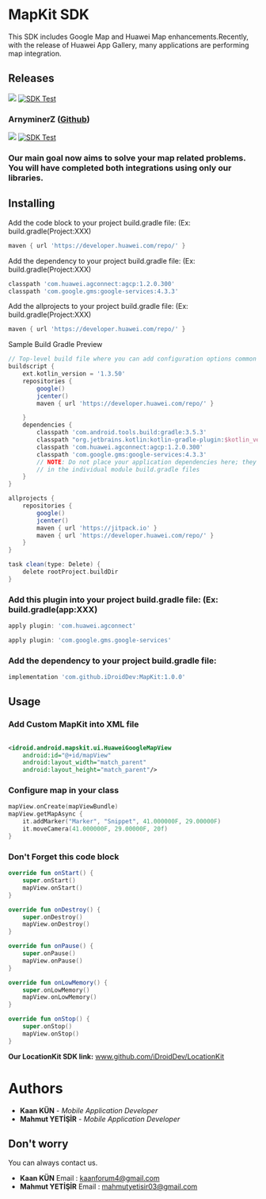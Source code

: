 # MapKit SDK

This SDK includes Google Map and Huawei Map enhancements.Recently, with the release of Huawei App Gallery, many
applications are performing map integration.

## Releases

[![](https://jitpack.io/v/iDroidDev/MapKit.svg)](https://jitpack.io/#iDroidDev/MapKit)
[![SDK Test](https://github.com/iDroidDev/MapKit/actions/workflows/sdk-test.yml/badge.svg)](https://github.com/iDroidDev/MapKit/actions/workflows/sdk-test.yml)

### ArnyminerZ ([Github](https://github.com/ArnyminerZ/MapKit))

[![](https://jitpack.io/v/ArnyminerZ/MapKit.svg)](https://jitpack.io/#ArnyminerZ/MapKit)
[![SDK Test](https://github.com/ArnyminerZ/MapKit/actions/workflows/sdk-test.yml/badge.svg)](https://github.com/ArnyminerZ/MapKit/actions/workflows/sdk-test.yml)

### Our main goal now aims to solve your map related problems. You will have completed both integrations using only our libraries.

## Installing

Add the code block to your project build.gradle file: (Ex: build.gradle(Project:XXX)

```groovy
maven { url 'https://developer.huawei.com/repo/' }
```

Add the dependency to your project build.gradle file: (Ex: build.gradle(Project:XXX)

```groovy
classpath 'com.huawei.agconnect:agcp:1.2.0.300'
classpath 'com.google.gms:google-services:4.3.3'
```

Add the allprojects to your project build.gradle file: (Ex: build.gradle(Project:XXX)

```groovy
maven { url 'https://developer.huawei.com/repo/' }
```

Sample Build Gradle Preview

```groovy
// Top-level build file where you can add configuration options common to all sub-projects/modules.
buildscript {
    ext.kotlin_version = '1.3.50'
    repositories {
        google()
        jcenter()
        maven { url 'https://developer.huawei.com/repo/' }

    }
    dependencies {
        classpath 'com.android.tools.build:gradle:3.5.3'
        classpath "org.jetbrains.kotlin:kotlin-gradle-plugin:$kotlin_version"
        classpath 'com.huawei.agconnect:agcp:1.2.0.300'
        classpath 'com.google.gms:google-services:4.3.3'
        // NOTE: Do not place your application dependencies here; they belong
        // in the individual module build.gradle files
    }
}

allprojects {
    repositories {
        google()
        jcenter()
        maven { url 'https://jitpack.io' }
        maven { url 'https://developer.huawei.com/repo/' }
    }
}

task clean(type: Delete) {
    delete rootProject.buildDir
}
```

### Add this plugin into your project build.gradle file: (Ex: build.gradle(app:XXX) 

```groovy
apply plugin: 'com.huawei.agconnect'

apply plugin: 'com.google.gms.google-services'
```

### Add the dependency to your project build.gradle file:

```groovy
implementation 'com.github.iDroidDev:MapKit:1.0.0'
```

## Usage
### Add Custom MapKit into XML file

```xml

<idroid.android.mapskit.ui.HuaweiGoogleMapView
    android:id="@+id/mapView"
    android:layout_width="match_parent"
    android:layout_height="match_parent"/>
```

### Configure map in your class

```kotlin
mapView.onCreate(mapViewBundle)
mapView.getMapAsync {
    it.addMarker("Marker", "Snippet", 41.000000F, 29.00000F)
    it.moveCamera(41.000000F, 29.00000F, 20f)
}
```

### Don't Forget this code block

```kotlin
override fun onStart() {
    super.onStart()
    mapView.onStart()
}

override fun onDestroy() {
    super.onDestroy()
    mapView.onDestroy()
}

override fun onPause() {
    super.onPause()
    mapView.onPause()
}

override fun onLowMemory() {
    super.onLowMemory()
    mapView.onLowMemory()
}

override fun onStop() {
    super.onStop()
    mapView.onStop()
}
```

**Our LocationKit SDK link:** www.github.com/iDroidDev/LocationKit

# Authors
* **Kaan KÜN** - *Mobile Application Developer*
* **Mahmut YETİŞİR** - *Mobile Application Developer*

## Don't worry
You can always contact us.
* **Kaan KÜN** Email : kaanforum4@gmail.com
* **Mahmut YETİŞİR** Email : mahmutyetisir03@gmail.com
